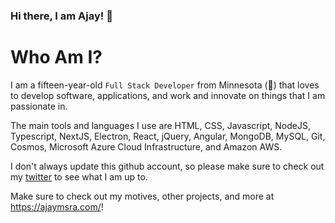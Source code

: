 ### Hi there, I am Ajay! 👋

# Who Am I?
I am a fifteen-year-old `Full Stack Developer` from Minnesota (🥶) that loves to develop software, applications, and work and innovate on things that I am passionate in. 

The main tools and languages I use are HTML, CSS, Javascript, NodeJS, Typescript, NextJS, Electron, React, jQuery, Angular, MongoDB, MySQL, Git, Cosmos, Microsoft Azure Cloud Infrastructure, and Amazon AWS. 

I don't always update this github account, so please make sure to check out my [twitter](https://twitter.com/tamperable) to see what I am up to. 

Make sure to check out my motives, other projects, and more at https://ajaymsra.com/!



<!--
**pwotedev/pwotedev** is a ✨ _special_ ✨ repository because its `README.md` (this file) appears on your GitHub profile.

Here are some ideas to get you started:

- 🔭 I’m currently working on ...
- 🌱 I’m currently learning ...
- 👯 I’m looking to collaborate on ...
- 🤔 I’m looking for help with ...
- 💬 Ask me about ...
- 📫 How to reach me: ...
- 😄 Pronouns: ...
- ⚡ Fun fact: ...
-->
